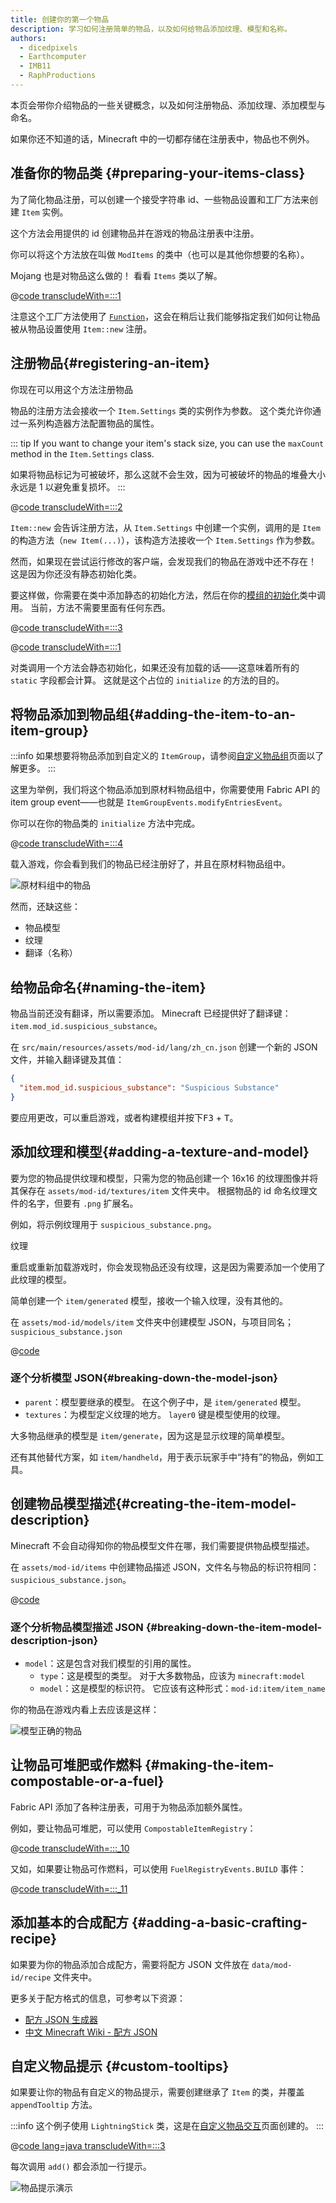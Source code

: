 ```yaml
---
title: 创建你的第一个物品
description: 学习如何注册简单的物品，以及如何给物品添加纹理、模型和名称。
authors:
  - dicedpixels
  - Earthcomputer
  - IMB11
  - RaphProductions
---
```


本页会带你介绍物品的一些关键概念，以及如何注册物品、添加纹理、添加模型与命名。

如果你还不知道的话，Minecraft 中的一切都存储在注册表中，物品也不例外。

## 准备你的物品类 {#preparing-your-items-class}

为了简化物品注册，可以创建一个接受字符串 id、一些物品设置和工厂方法来创建 `Item` 实例。

这个方法会用提供的 id 创建物品并在游戏的物品注册表中注册。

你可以将这个方法放在叫做 `ModItems` 的类中（也可以是其他你想要的名称）。

Mojang 也是对物品这么做的！ 看看 `Items` 类以了解。

@[code transcludeWith=:::1](@/reference/1.21.8/src/main/java/com/example/docs/item/ModItems.java)

注意这个工厂方法使用了 [`Function`](https://docs.oracle.com/en/java/javase/21/docs/api/java.base/java/util/function/Function.html)，这会在稍后让我们能够指定我们如何让物品被从物品设置使用 `Item::new` 注册。

## 注册物品{#registering-an-item}

你现在可以用这个方法注册物品

物品的注册方法会接收一个 `Item.Settings` 类的实例作为参数。 这个类允许你通过一系列构造器方法配置物品的属性。

::: tip
If you want to change your item's stack size, you can use the `maxCount` method in the `Item.Settings` class.

如果将物品标记为可被破坏，那么这就不会生效，因为可被破坏的物品的堆叠大小永远是 1 以避免重复损坏。
:::

@[code transcludeWith=:::2](@/reference/1.21.8/src/main/java/com/example/docs/item/ModItems.java)

`Item::new` 会告诉注册方法，从 `Item.Settings` 中创建一个实例，调用的是 `Item` 的构造方法（`new Item(...)`），该构造方法接收一个 `Item.Settings` 作为参数。

然而，如果现在尝试运行修改的客户端，会发现我们的物品在游戏中还不存在！ 这是因为你还没有静态初始化类。

要这样做，你需要在类中添加静态的初始化方法，然后在你的[模组的初始化](../getting-started/project-structure#entrypoints)类中调用。 当前，方法不需要里面有任何东西。

@[code transcludeWith=:::3](@/reference/1.21.8/src/main/java/com/example/docs/item/ModItems.java)

@[code transcludeWith=:::1](@/reference/1.21.8/src/main/java/com/example/docs/item/FabricDocsReferenceItems.java)

对类调用一个方法会静态初始化，如果还没有加载的话——这意味着所有的 `static` 字段都会计算。 这就是这个占位的 `initialize` 的方法的目的。

## 将物品添加到物品组{#adding-the-item-to-an-item-group}

:::info
如果想要将物品添加到自定义的 `ItemGroup`，请参阅[自定义物品组](./custom-item-groups)页面以了解更多。
:::

这里为举例，我们将这个物品添加到原材料物品组中，你需要使用 Fabric API 的 item group event——也就是 `ItemGroupEvents.modifyEntriesEvent`。

你可以在你的物品类的 `initialize` 方法中完成。

@[code transcludeWith=:::4](@/reference/1.21.8/src/main/java/com/example/docs/item/ModItems.java)

载入游戏，你会看到我们的物品已经注册好了，并且在原材料物品组中。

![原材料组中的物品](/assets/develop/items/first_item_0.png)

然而，还缺这些：

- 物品模型
- 纹理
- 翻译（名称）

## 给物品命名{#naming-the-item}

物品当前还没有翻译，所以需要添加。 Minecraft 已经提供好了翻译键：`item.mod_id.suspicious_substance`。

在 `src/main/resources/assets/mod-id/lang/zh_cn.json` 创建一个新的 JSON 文件，并输入翻译键及其值：

```json
{
  "item.mod_id.suspicious_substance": "Suspicious Substance"
}
```

要应用更改，可以重启游戏，或者构建模组并按下<kbd>F3</kbd> + <kbd>T</kbd>。

## 添加纹理和模型{#adding-a-texture-and-model}

要为您的物品提供纹理和模型，只需为您的物品创建一个 16x16 的纹理图像并将其保存在 `assets/mod-id/textures/item` 文件夹中。 根据物品的 id 命名纹理文件的名字，但要有 `.png` 扩展名。

例如，将示例纹理用于 `suspicious_substance.png`。

<DownloadEntry visualURL="/assets/develop/items/first_item_1.png" downloadURL="/assets/develop/items/first_item_1_small.png">纹理</DownloadEntry>

重启或重新加载游戏时，你会发现物品还没有纹理，这是因为需要添加一个使用了此纹理的模型。

简单创建一个 `item/generated` 模型，接收一个输入纹理，没有其他的。

在 `assets/mod-id/models/item` 文件夹中创建模型 JSON，与项目同名；`suspicious_substance.json`

@[code](@/reference/1.21.8/src/main/generated/assets/fabric-docs-reference/models/item/suspicious_substance.json)

### 逐个分析模型 JSON{#breaking-down-the-model-json}

- `parent`：模型要继承的模型。 在这个例子中，是 `item/generated` 模型。
- `textures`：为模型定义纹理的地方。 `layer0` 键是模型使用的纹理。

大多物品继承的模型是 `item/generate`，因为这是显示纹理的简单模型。

还有其他替代方案，如 `item/handheld`，用于表示玩家手中“持有”的物品，例如工具。

## 创建物品模型描述{#creating-the-item-model-description}

Minecraft 不会自动得知你的物品模型文件在哪，我们需要提供物品模型描述。

在 `assets/mod-id/items` 中创建物品描述 JSON，文件名与物品的标识符相同：`suspicious_substance.json`。

@[code](@/reference/1.21.8/src/main/generated/assets/fabric-docs-reference/items/suspicious_substance.json)

### 逐个分析物品模型描述 JSON {#breaking-down-the-item-model-description-json}

- `model`：这是包含对我们模型的引用的属性。
  - `type`：这是模型的类型。 对于大多数物品，应该为 `minecraft:model`
  - `model`：这是模型的标识符。 它应该有这种形式：`mod-id:item/item_name`

你的物品在游戏内看上去应该是这样：

![模型正确的物品](/assets/develop/items/first_item_2.png)

## 让物品可堆肥或作燃料 {#making-the-item-compostable-or-a-fuel}

Fabric API 添加了各种注册表，可用于为物品添加额外属性。

例如，要让物品可堆肥，可以使用 `CompostableItemRegistry`：

@[code transcludeWith=:::_10](@/reference/1.21.8/src/main/java/com/example/docs/item/ModItems.java)

又如，如果要让物品可作燃料，可以使用 `FuelRegistryEvents.BUILD` 事件：

@[code transcludeWith=:::_11](@/reference/1.21.8/src/main/java/com/example/docs/item/ModItems.java)

## 添加基本的合成配方 {#adding-a-basic-crafting-recipe}

<!-- In the future, an entire section on recipes and recipe types should be created. For now, this suffices. -->

如果要为你的物品添加合成配方，需要将配方 JSON 文件放在 `data/mod-id/recipe` 文件夹中。

更多关于配方格式的信息，可参考以下资源：

- [配方 JSON 生成器](https://crafting.thedestruc7i0n.ca/)
- [中文 Minecraft Wiki - 配方 JSON](https://zh.minecraft.wiki/w/配方#JSON格式)

## 自定义物品提示 {#custom-tooltips}

如果要让你的物品有自定义的物品提示，需要创建继承了 `Item` 的类，并覆盖 `appendTooltip` 方法。

:::info
这个例子使用 `LightningStick` 类，这是在[自定义物品交互](./custom-item-interactions)页面创建的。
:::

@[code lang=java transcludeWith=:::3](@/reference/1.21.8/src/main/java/com/example/docs/item/custom/LightningStick.java)

每次调用 `add()` 都会添加一行提示。

![物品提示演示](/assets/develop/items/first_item_3.png)
